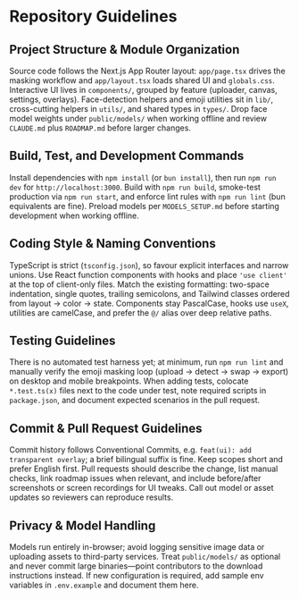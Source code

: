 # Repository Guidelines

## Project Structure & Module Organization
Source code follows the Next.js App Router layout: `app/page.tsx` drives the masking workflow and `app/layout.tsx` loads shared UI and `globals.css`. Interactive UI lives in `components/`, grouped by feature (uploader, canvas, settings, overlays). Face-detection helpers and emoji utilities sit in `lib/`, cross-cutting helpers in `utils/`, and shared types in `types/`. Drop face model weights under `public/models/` when working offline and review `CLAUDE.md` plus `ROADMAP.md` before larger changes.

## Build, Test, and Development Commands
Install dependencies with `npm install` (or `bun install`), then run `npm run dev` for `http://localhost:3000`. Build with `npm run build`, smoke-test production via `npm run start`, and enforce lint rules with `npm run lint` (bun equivalents are fine). Preload models per `MODELS_SETUP.md` before starting development when working offline.

## Coding Style & Naming Conventions
TypeScript is strict (`tsconfig.json`), so favour explicit interfaces and narrow unions. Use React function components with hooks and place `'use client'` at the top of client-only files. Match the existing formatting: two-space indentation, single quotes, trailing semicolons, and Tailwind classes ordered from layout → color → state. Components stay PascalCase, hooks use `useX`, utilities are camelCase, and prefer the `@/` alias over deep relative paths.

## Testing Guidelines
There is no automated test harness yet; at minimum, run `npm run lint` and manually verify the emoji masking loop (upload → detect → swap → export) on desktop and mobile breakpoints. When adding tests, colocate `*.test.ts(x)` files next to the code under test, note required scripts in `package.json`, and document expected scenarios in the pull request.

## Commit & Pull Request Guidelines
Commit history follows Conventional Commits, e.g. `feat(ui): add transparent overlay`; a brief bilingual suffix is fine. Keep scopes short and prefer English first. Pull requests should describe the change, list manual checks, link roadmap issues when relevant, and include before/after screenshots or screen recordings for UI tweaks. Call out model or asset updates so reviewers can reproduce results.

## Privacy & Model Handling
Models run entirely in-browser; avoid logging sensitive image data or uploading assets to third-party services. Treat `public/models/` as optional and never commit large binaries—point contributors to the download instructions instead. If new configuration is required, add sample env variables in `.env.example` and document them here.
